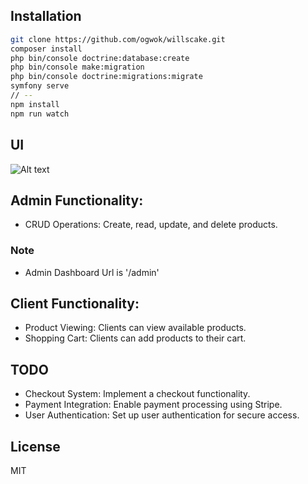 
## Installation
```sh
git clone https://github.com/ogwok/willscake.git
composer install
php bin/console doctrine:database:create
php bin/console make:migration
php bin/console doctrine:migrations:migrate
symfony serve 
// --
npm install
npm run watch

```
## UI
![Alt text](https://assets.digitalocean.com/articles/alligator/boo.svg "a title")

## Admin Functionality:
- CRUD Operations: Create, read, update, and delete products.
### Note
- Admin Dashboard Url is '/admin'

## Client Functionality:
- Product Viewing: Clients can view available products.
- Shopping Cart: Clients can add products to their cart.


## TODO
- Checkout System: Implement a checkout functionality.
- Payment Integration: Enable payment processing using Stripe.
- User Authentication: Set up user authentication for secure access.

## License

MIT

